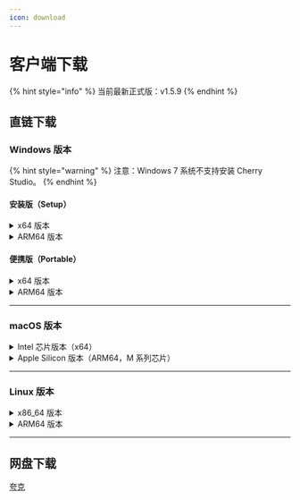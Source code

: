 ```yaml
---
icon: download
---
```


# 客户端下载

{% hint style="info" %}
当前最新正式版：v1.5.9
{% endhint %}

## 直链下载

### Windows 版本

{% hint style="warning" %}
注意：Windows 7 系统不支持安装 Cherry Studio。
{% endhint %}

#### 安装版（Setup）

<details>

<summary>x64 版本</summary>

主线路：

【[Cherry Studio 官网](https://cherry-ai.com/download)】 【[GitHub](https://github.com/CherryHQ/cherry-studio/releases/download/v1.5.9/Cherry-Studio-1.5.9-x64-setup.exe)】

备用线路：

【[线路1](https://download-cf.ocoolai.com/https://github.com/CherryHQ/cherry-studio/releases/download/v1.5.9/Cherry-Studio-1.5.9-x64-setup.exe)】 【[线路2](https://download.ocoolai.com/https://github.com/CherryHQ/cherry-studio/releases/download/v1.5.9/Cherry-Studio-1.5.9-x64-setup.exe)】 【[线路3](https://download.ocoolai.online/https://github.com/CherryHQ/cherry-studio/releases/download/v1.5.9/Cherry-Studio-1.5.9-x64-setup.exe)】

</details>

<details>

<summary>ARM64 版本</summary>

主线路：

【[Cherry Studio 官网](https://cherry-ai.com/download)】 【[GitHub](https://github.com/CherryHQ/cherry-studio/releases/download/v1.5.9/Cherry-Studio-1.5.9-arm64-setup.exe)】

备用线路：

【[线路1](https://download-cf.ocoolai.com/https://github.com/CherryHQ/cherry-studio/releases/download/v1.5.9/Cherry-Studio-1.5.9-arm64-setup.exe)】 【[线路2](https://download.ocoolai.com/https://github.com/CherryHQ/cherry-studio/releases/download/v1.5.9/Cherry-Studio-1.5.9-arm64-setup.exe)】 【[线路3](https://download.ocoolai.online/https://github.com/CherryHQ/cherry-studio/releases/download/v1.5.9/Cherry-Studio-1.5.9-arm64-setup.exe)】

</details>

#### 便携版（Portable）

<details>

<summary>x64 版本</summary>

主线路：

【[Cherry Studio 官网](https://cherry-ai.com/download)】 【[GitHub](https://github.com/CherryHQ/cherry-studio/releases/download/v1.5.9/Cherry-Studio-1.5.9-x64-portable.exe)】

备用线路：

【[线路1](https://download-cf.ocoolai.com/https://github.com/CherryHQ/cherry-studio/releases/download/v1.5.9/Cherry-Studio-1.5.9-x64-portable.exe)】 【[线路2](https://download.ocoolai.com/https://github.com/CherryHQ/cherry-studio/releases/download/v1.5.9/Cherry-Studio-1.5.9-x64-portable.exe)】 【[线路3](https://download.ocoolai.online/https://github.com/CherryHQ/cherry-studio/releases/download/v1.5.9/Cherry-Studio-1.5.9-x64-portable.exe)】

</details>

<details>

<summary>ARM64 版本</summary>

主线路：

【[Cherry Studio 官网](https://cherry-ai.com/download)】 【[GitHub](https://github.com/CherryHQ/cherry-studio/releases/download/v1.5.9/Cherry-Studio-1.5.9-arm64-portable.exe)】

备用线路：

【[线路1](https://download-cf.ocoolai.com/https://github.com/CherryHQ/cherry-studio/releases/download/v1.5.9/Cherry-Studio-1.5.9-arm64-portable.exe)】 【[线路2](https://download.ocoolai.com/https://github.com/CherryHQ/cherry-studio/releases/download/v1.5.9/Cherry-Studio-1.5.9-arm64-portable.exe)】 【[线路3](https://download.ocoolai.online/https://github.com/CherryHQ/cherry-studio/releases/download/v1.5.9/Cherry-Studio-1.5.9-arm64-portable.exe)】

</details>

***

### macOS 版本

<details>

<summary>Intel 芯片版本（x64）</summary>

主线路：

【[Cherry Studio 官网](https://cherry-ai.com/download)】 【[GitHub](https://github.com/CherryHQ/cherry-studio/releases/download/v1.5.9/Cherry-Studio-1.5.9-x64.dmg)】

备用线路：

【[线路1](https://download-cf.ocoolai.com/https://github.com/CherryHQ/cherry-studio/releases/download/v1.5.9/Cherry-Studio-1.5.9.dmg)】 【[线路2](https://download.ocoolai.com/https://github.com/CherryHQ/cherry-studio/releases/download/v1.5.9/Cherry-Studio-1.5.9-x64.dmg)】 【[线路3](https://download.ocoolai.online/https://github.com/CherryHQ/cherry-studio/releases/download/v1.5.9/Cherry-Studio-1.5.9-x64.dmg)】

</details>

<details>

<summary>Apple Silicon 版本（ARM64，M 系列芯片）</summary>

主线路：

【[Cherry Studio 官网](https://cherry-ai.com/download)】 【[GitHub](https://github.com/CherryHQ/cherry-studio/releases/download/v1.5.9/Cherry-Studio-1.5.9-arm64.dmg)】

备用线路：

【[线路1](https://download-cf.ocoolai.com/https://github.com/CherryHQ/cherry-studio/releases/download/v1.5.9/Cherry-Studio-1.5.9-arm64.dmg)】 【[线路2](https://download.ocoolai.com/https://github.com/CherryHQ/cherry-studio/releases/download/v1.5.9/Cherry-Studio-1.5.9-arm64.dmg)】 【[线路3](https://download.ocoolai.online/https://github.com/CherryHQ/cherry-studio/releases/download/v1.5.9/Cherry-Studio-1.5.9-arm64.dmg)】

</details>

***

### Linux 版本

<details>

<summary>x86_64 版本</summary>

主线路：

【[Cherry Studio 官网](https://cherry-ai.com/download)】 【[GitHub](https://github.com/CherryHQ/cherry-studio/releases/download/v1.5.9/Cherry-Studio-1.5.9-x86_64.AppImage)】

备用线路：

【[线路1](https://download-cf.ocoolai.com/https://github.com/CherryHQ/cherry-studio/releases/download/v1.5.9/Cherry-Studio-1.5.9-x86_64.AppImage)】 【[线路2](https://download.ocoolai.com/https://github.com/CherryHQ/cherry-studio/releases/download/v1.5.9/Cherry-Studio-1.5.9-x86_64.AppImage)】 【[线路3](https://download.ocoolai.online/https://github.com/CherryHQ/cherry-studio/releases/download/v1.5.9/Cherry-Studio-1.5.9-x86_64.AppImage)】

</details>

<details>

<summary>ARM64 版本</summary>

主线路：

【[Cherry Studio 官网](https://cherry-ai.com/download)】 【[GitHub](https://github.com/CherryHQ/cherry-studio/releases/download/v1.5.9/Cherry-Studio-1.5.9-arm64.AppImage)】

备用线路：

【[线路1](https://download-cf.ocoolai.com/https://github.com/CherryHQ/cherry-studio/releases/download/v1.5.9/Cherry-Studio-1.5.9-arm64.AppImage)】 【[线路2](https://download.ocoolai.com/https://github.com/CherryHQ/cherry-studio/releases/download/v1.5.9/Cherry-Studio-1.5.9-arm64.AppImage)】 【[线路3](https://download.ocoolai.online/https://github.com/CherryHQ/cherry-studio/releases/download/v1.5.9/Cherry-Studio-1.5.9-arm64-AppImage)】

</details>

***

## 网盘下载

[夸克](https://pan.quark.cn/s/4044324d0ecd#/list/share)
